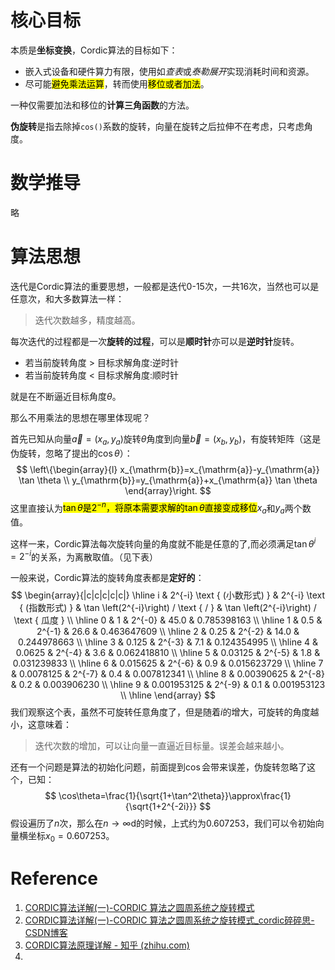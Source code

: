 # 核心目标

本质是**坐标变换**，Cordic算法的目标如下：

- 嵌入式设备和硬件算力有限，使用如*查表*或*泰勒展开*实现消耗时间和资源。
- 尽可能<mark>避免乘法运算</mark>，转而使用<mark>移位或者加法</mark>。

一种仅需要加法和移位的**计算三角函数**的方法。

**伪旋转**是指去除掉`cos()`系数的旋转，向量在旋转之后拉伸不在考虑，只考虑角度。

# 数学推导

略

# 算法思想

迭代是Cordic算法的重要思想，一般都是迭代0-15次，一共16次，当然也可以是任意次，和大多数算法一样：

> 迭代次数越多，精度越高。

每次迭代的过程都是一次**旋转的过程**，可以是**顺时针**亦可以是**逆时针**旋转。

- 若当前旋转角度 > 目标求解角度:逆时针
- 若当前旋转角度 < 目标求解角度:顺时针

就是在不断逼近目标角度$\theta$。

那么不用乘法的思想在哪里体现呢？

首先已知从向量$\vec{a}=(x_a,y_a)$旋转$\theta$角度到向量$\vec{b}=(x_b,y_b)$，有旋转矩阵（这是伪旋转，忽略了提出的$\cos\theta$）：
$$
\left\{\begin{array}{l}
x_{\mathrm{b}}=x_{\mathrm{a}}-y_{\mathrm{a}} \tan \theta \\
y_{\mathrm{b}}=y_{\mathrm{a}}+x_{\mathrm{a}} \tan \theta
\end{array}\right.
$$
这里直接认为<mark>$\tan\theta$是$2^{-n}$，将原本需要求解的$\tan\theta$​直接变成移位</mark>$x_a$和$y_a$​两个数值。

这样一来，Cordic算法每次旋转向量的角度就不能是任意的了,而必须满足$\tan\theta^i=2^{-i}$的关系，为离散取值。（见下表）

一般来说，Cordic算法的旋转角度表都是**定好的**：
$$
\begin{array}{|c|c|c|c|c|}
\hline i & 2^{-i} \text { (小数形式) } & 2^{-i} \text { (指数形式) } & \tan \left(2^{-i}\right) / \text { / } & \tan \left(2^{-i}\right) / \text { 瓜度 } \\
\hline 0 & 1 & 2^{-0} & 45.0 & 0.785398163 \\
\hline 1 & 0.5 & 2^{-1} & 26.6 & 0.463647609 \\
\hline 2 & 0.25 & 2^{-2} & 14.0 & 0.244978663 \\
\hline 3 & 0.125 & 2^{-3} & 7.1 & 0.124354995 \\
\hline 4 & 0.0625 & 2^{-4} & 3.6 & 0.062418810 \\
\hline 5 & 0.03125 & 2^{-5} & 1.8 & 0.031239833 \\
\hline 6 & 0.015625 & 2^{-6} & 0.9 & 0.015623729 \\
\hline 7 & 0.0078125 & 2^{-7} & 0.4 & 0.007812341 \\
\hline 8 & 0.00390625 & 2^{-8} & 0.2 & 0.003906230 \\
\hline 9 & 0.001953125 & 2^{-9} & 0.1 & 0.001953123 \\
\hline
\end{array}
$$
我们观察这个表，虽然不可旋转任意角度了，但是随着$i$的增大，可旋转的角度越小，这意味着：

> 迭代次数的增加，可以让向量一直逼近目标量。误差会越来越小。

还有一个问题是算法的初始化问题，前面提到$\cos$会带来误差，伪旋转忽略了这个，已知：
$$
\cos\theta=\frac{1}{\sqrt{1+\tan^2\theta}}\approx\frac{1}{\sqrt{1+2^{-2i}}}
$$
假设遍历了$n$次，那么在$n\rightarrow\infty$d的时候，上式约为$0.607253$，我们可以令初始向量横坐标$x_0=0.607253$。


# Reference

1. [CORDIC算法详解(一)-CORDIC 算法之圆周系统之旋转模式](https://cloud.tencent.com/developer/article/1651716)
2. [CORDIC算法详解(一)-CORDIC 算法之圆周系统之旋转模式_cordic碎碎思-CSDN博客](https://blog.csdn.net/Pieces_thinking/article/details/83512820)
3. [CORDIC算法原理详解 - 知乎 (zhihu.com)](https://zhuanlan.zhihu.com/p/384524393)
4. 

